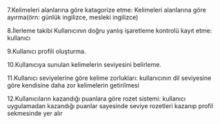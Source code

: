7.Kelimeleri alanlarına göre katagorize etme: Kelimeleri alanlarına göre ayırma(örn: günlük ingilizce, mesleki ingilizce)

8.İlerleme takibi Kullanıcının doğru yanlış işaretleme kontrolü kayıt etme: kullanıcı 

9.Kullanıcı profili oluşturma.

10.Kullanıcıya sunulan kelimelerin seviyesini belirleme.

11.Kullanıcı seviyelerine göre kelime zorlukları: kullanıcının dil seviyesine göre kendisine daha zor kelimelerin getirilmesi 

12.Kullanıcıların kazandığı puanlara göre rozet sistemi: kullanıcı uygulamadan kazandığı puanlar sayesinde seviye rozetleri kazanıp profil sekmesinde yer alır